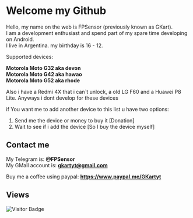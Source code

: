# Welcome my Github

Hello, my name on the web is FPSensor (previously known as GKart).    
I am a development enthusiast and spend part of my spare time developing on Android.    
I live in Argentina. my birthday is 16 - 12.    

Supported devices:

**Motorola Moto G32 aka devon**    
**Motorola Moto G42 aka hawao**   
**Motorola Moto G52 aka rhode**   

Also i have a Redmi 4X that i can`t unlock, a old LG F60 and a Huawei P8 Lite.
Anyways i dont develop for these devices

if You want me to add another device to this list u have two options:
1. Send me the device or money to buy it [Donation]
2. Wait to see if i add the device [So I buy the device myself]

## Contact me

My Telegram is: **@FPSensor**  
My GMail account is: **gkartyt@gmail.com**  

Buy me a coffee using paypal: **https://www.paypal.me/GKartyt**

## Views
![Visitor Badge](https://visitor-badge.laobi.icu/badge?page_id=FPSensor.FPSensor)
